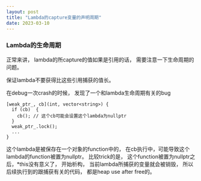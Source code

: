 ```yaml
---
layout: post
title: "Lambda的capture变量的声明周期"
date: 2023-03-10
---
```


### Lambda的生命周期

正常来讲， lambda的所capture的值如果是引用的话， 需要注意一下生命周期的问题。

保证lambda不要获得比这些引用捕获的值长。

在debug一次crash的时候， 发现了一个和lambda生命周期有关的bug

```
[weak_ptr_, cb](int, vector<string>) {
  if (cb)  {
    cb(); // 这个cb可能会设置这个lambda为nullptr
  }
  weak_ptr_.lock();
  ...
}
```
这个lambda是被保存在一个对象的function中的， 在cb执行中，可能导致这个lambda的function被置为nullptr。 比较trick的是， 这个function被置为nullptr之后，*this没有意义了， 开始析构， 当前lambda所捕获的变量就会被销毁， 所以后续执行到的跟捕获有关的代码， 都是heap use after free的。



